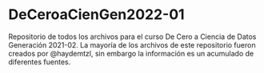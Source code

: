 # DeCeroaCienGen2022-01
Repositorio de todos los archivos para el curso De Cero a Ciencia de Datos Generación 2021-02. La mayoría de los archivos de este repositorio fueron creados por @haydemtzl, sin embargo la información es un acumulado de diferentes fuentes.
